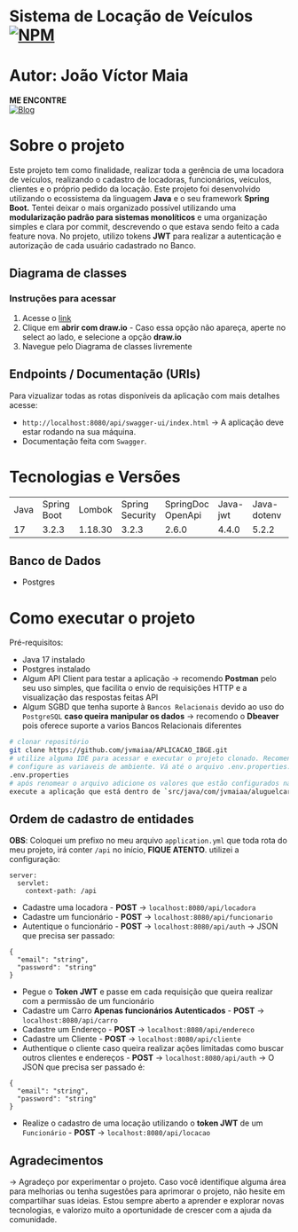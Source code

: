 # Sistema de Locação de Veículos [![NPM](https://img.shields.io/npm/l/react)](https://github.com/jvmaiaa/ALUGUEL_DE__CARROS/blob/main/LICENSE)

# Autor: João Víctor Maia
**ME ENCONTRE**   
[![Blog](https://img.shields.io/badge/LinkedIn-0077B5?style=for-the-badge&logo=linkedin&logoColor=white)](https://www.linkedin.com/in/joão-víctor-maia-4b9961265/)


# Sobre o projeto

Este projeto tem como finalidade, realizar toda a gerência de uma locadora de veículos, realizando o cadastro de locadoras, funcionários, veículos, clientes e o próprio pedido da locação.
Este projeto foi desenvolvido utilizando o ecossistema da linguagem **Java** e o seu framework **Spring Boot.**
Tentei deixar o mais organizado possível utilizando uma **modularização padrão para sistemas monolíticos**
e uma organização simples e clara por commit, descrevendo o que estava sendo feito a cada feature nova. No projeto, utilizo tokens **JWT** para realizar a autenticação e autorização de cada usuário cadastrado no Banco.

## Diagrama de classes
### Instruções para acessar

<ol>
  <li>Acesse o <a href="https://drive.google.com/file/d/1PJi2eeTTzuyV2QGSToa2TeomSYJI798l/view?usp=sharing">link</a></li>
  <li>Clique em <strong>abrir com draw.io</strong> - Caso essa opção não apareça, aperte no select ao lado, e selecione a opção <strong>draw.io</strong> </li>
  <li>Navegue pelo Diagrama de classes livremente</li>
</ol>

## Endpoints / Documentação (URIs)
Para vizualizar todas as rotas disponíveis da aplicação com mais detalhes acesse:
- `http://localhost:8080/api/swagger-ui/index.html` -> A aplicação deve estar rodando na sua máquina.
- Documentação feita com `Swagger`.

# Tecnologias e Versões
<table>
  <tr>
    <td>Java</td>
    <td>Spring Boot</td>
    <td>Lombok</td>
    <td>Spring Security</td>
    <td>SpringDoc OpenApi</td>
    <td>Java-jwt</td>
    <td>Java-dotenv</td>
    <td>ModelMapper</td>
  </tr>
  <tr>
    <td>17</td>
    <td>3.2.3</td>
    <td>1.18.30</td>
    <td>3.2.3</td>
    <td>2.6.0</td>
    <td>4.4.0</td>
    <td>5.2.2</td>
    <td>3.2.0</td>
  </tr>
</table>
  
## Banco de Dados
- Postgres

# Como executar o projeto
Pré-requisitos:
- Java 17 instalado
- Postgres instalado
- Algum API Client para testar a aplicação -> recomendo **Postman** pelo seu uso simples, que facilita o envio de requisições HTTP e a visualização das respostas feitas API
- Algum SGBD que tenha suporte à `Bancos Relacionais` devido ao uso do `PostgreSQL` **caso queira manipular os dados** -> recomendo o **Dbeaver** pois oferece suporte a varios Bancos Relacionais diferentes
```bash
# clonar repositório
git clone https://github.com/jvmaiaa/APLICACAO_IBGE.git
# utilize alguma IDE para acessar e executar o projeto clonado. Recomendo utilizar o IntelliJ IDEA
# configure as variaveis de ambiente. Vá até o arquivo .env.properties.example e renomeie para ".env.properties"
.env.properties
# após renomear o arquivo adicione os valores que estão configurados na sua máquina para cada campo das variáveis de ambiente e execute o projeto
execute a aplicação que está dentro de `src/java/com/jvmaiaa/aluguelcarros/CarRentalApplication.java`
```
## Ordem de cadastro de entidades
**OBS**: Coloquei um prefixo no meu arquivo `application.yml` que toda rota do meu projeto, irá conter `/api` no início, **FIQUE ATENTO**. utilizei a configuração:
```
server:
  servlet:
    context-path: /api
```
- Cadastre uma locadora - **POST** -> `localhost:8080/api/locadora`
- Cadastre um funcionário - **POST** -> `localhost:8080/api/funcionario`
- Autentique o funcionário - **POST** -> `localhost:8080/api/auth`
-> JSON que precisa ser passado:
```
{
  "email": "string",
  "password": "string"
}
```
- Pegue o **Token JWT** e passe em cada requisição que queira realizar com a permissão de um funcionário
- Cadastre um Carro **Apenas funcionários Autenticados** - **POST** -> `localhost:8080/api/carro`
- Cadastre um Endereço -  **POST** -> `localhost:8080/api/endereco`
- Cadastre um Cliente -  **POST** -> `localhost:8080/api/cliente`
- Authentique o cliente caso queira realizar ações limitadas como buscar outros clientes e endereços - **POST** -> `localhost:8080/api/auth`
-> O JSON que precisa ser passado é:
```
{
  "email": "string",
  "password": "string"
}
```
- Realize o cadastro de uma locação utilizando o **token JWT** de um `Funcionário` - **POST** -> `localhost:8080/api/locacao`

## Agradecimentos
-> Agradeço por experimentar o projeto. Caso você identifique alguma área para melhorias ou tenha sugestões para aprimorar o projeto, não hesite em compartilhar suas ideias. Estou sempre aberto a aprender e explorar novas tecnologias, e valorizo muito a oportunidade de crescer com a ajuda da comunidade.

